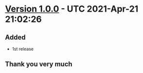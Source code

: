# [Version 1.0.0](https://github.com/imithu/omist-laravel/releases/tag/v1.0.0) - UTC 2021-Apr-21 21:02:26
## Added
- 1st release


## Thank you very much
